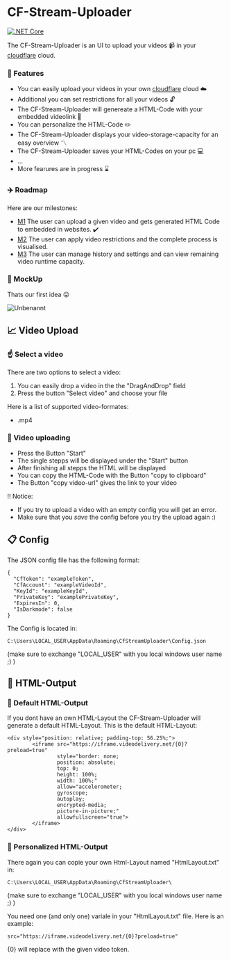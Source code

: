# CF-Stream-Uploader

[![.NET Core](https://github.com/haevg-rz/CF-Stream-Uploader/actions/workflows/build.yml/badge.svg?branch=main)](https://github.com/haevg-rz/CF-Stream-Uploader/actions/workflows/build.yml)


The CF-Stream-Uploader is an UI to upload your videos :video_camera: in your [cloudflare](https://www.cloudflare.com/de-de/) cloud.


### :speech_balloon: Features 

- You can easily upload your videos in your own [cloudflare](https://www.cloudflare.com/de-de/) cloud :cloud:
- Additional you can set restrictions for all your videos :unlock:
- The CF-Stream-Uploader will genereate a HTML-Code with your embedded videolink :page_facing_up:
- You can personalize the HTML-Code :pencil2:
- The CF-Stream-Uploader displays your video-storage-capacity for an easy overview :part_alternation_mark:
- The CF-Stream-Uploader saves your HTML-Codes on your pc :computer:
- ...
- More fearures are in progress :hourglass:

### :airplane: Roadmap 

Here are our milestones:
- [M1](https://github.com/haevg-rz/CF-Stream-Uploader/milestone/1) The user can upload a given video and gets generated HTML Code to embedded in websites. :heavy_check_mark:
- [M2](https://github.com/haevg-rz/CF-Stream-Uploader/milestone/2) The user can apply video restrictions and the complete process is visualised.
- [M3](https://github.com/haevg-rz/CF-Stream-Uploader/milestone/3) The user can manage history and settings and can view remaining video runtime capacity.

### :1234: MockUp 

Thats our first idea :stuck_out_tongue_winking_eye:

![Unbenannt](https://user-images.githubusercontent.com/62097375/118947701-e3cba700-b957-11eb-9422-2e9b7ca0c986.PNG)

## :chart_with_upwards_trend: Video Upload 

### :point_up: Select a video 

There are two options to select a video:
 1. You can easily drop a video in the the "DragAndDrop" field
 2. Press the button "Select video" and choose your file

 Here is a list of supported video-formates:
 - .mp4

### :movie_camera: Video uploading 

- Press the Button "Start"
- The single stepps will be displayed under the "Start" button
- After finishing all stepps the HTML will be displayed
- You can copy the HTML-Code with the Button "copy to clipboard" 
- The Button "copy video-url" gives the link to your video

:bangbang: Notice:
- If you try to upload a video with an empty config you will get an error.
- Make sure that you *save* the config before you try the upload again :)


## :clipboard: Config 

The JSON config file has the following format:

```
{
  "CfToken": "exampleToken",
  "CfAccount": "exampleVideoId",
  "KeyId": "exampleKeyId",
  "PrivateKey": "examplePrivateKey",
  "ExpiresIn": 0,
  "IsDarkmode": false
}
```
The Config is located in: 
```
C:\Users\LOCAL_USER\AppData\Roaming\CfStreamUploader\Config.json 
```
(make sure to exchange "LOCAL_USER" with you local windows user name ;) )


## :newspaper: HTML-Output

### :file_folder: Default HTML-Output

If you dont have an own HTML-Layout the CF-Stream-Uploader will generate a default HTML-Layout.
This is the default HTML-Layout:

```
<div style="position: relative; padding-top: 56.25%;">
        <iframe src="https://iframe.videodelivery.net/{0}?preload=true"
                style="border: none;
                position: absolute;
                top: 0;
                height: 100%;
                width: 100%;"
                allow="accelerometer;
                gyroscope;
                autoplay;
                encrypted-media;
                picture-in-picture;"
                allowfullscreen="true">
        </iframe>
</div>
```

### :file_folder: Personalized HTML-Output

There again you can copie your own Html-Layout named "HtmlLayout.txt" in:
```
C:\Users\LOCAL_USER\AppData\Roaming\CfStreamUploader\ 
```
(make sure to exchange "LOCAL_USER" with you local windows user name ;) )

You need one (and only one) variale in your "HtmlLayout.txt" file. 
Here is an example:

```
src="https://iframe.videodelivery.net/{0}?preload=true"
```
{0} will replace with the given video token.

